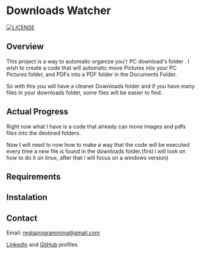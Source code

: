 # Downloads Watcher
<a href="https://github.com/regisfaria/downloads_folder_organizer/blob/master/LICENSE"><img src="https://img.shields.io/github/license/regisfaria/![GitHub](https://img.shields.io/github/license/regisfaria/https://github.com/regisfaria/downloads_folder_organizer)?style=plastic" alt="LICENSE"></a>

## Overview 
  This project is a way to automatic organize you'r PC download's folder .
  I wish to create a code that will automatic move Pictures into your PC Pictures folder, and PDFs into
  a PDF folder in the Documents Folder.

  So with this you will have a cleaner Downloads folder and if you have many files in your downloads folder, some files will be easier to find.

## Actual Progress
Right now what I have is a code that already can move images and pdfs files into the destined folders.

Now I will need to now how to make a way that the code will be executed every time a new file is found in the downloads folder.(first i will look on how to do it on linux, after that i will focus on a windows version)

## Requirements

## Instalation

## Contact
Email: regisprogramming@gmail.com

[LinkedIn](https://www.linkedin.com/in/regissfaria/) and [GitHub](https://github.com/regisfaria) profiles
